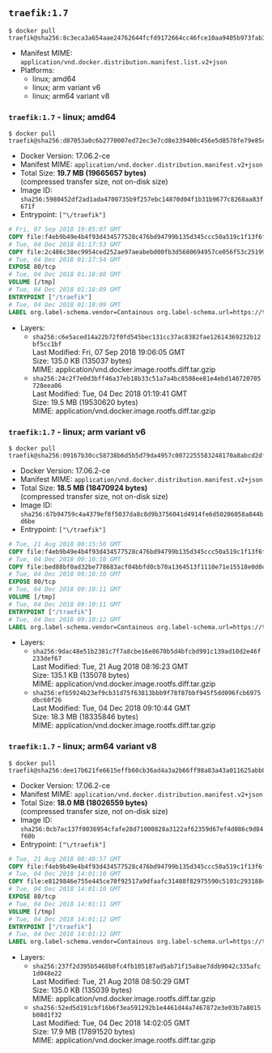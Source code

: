 ## `traefik:1.7`

```console
$ docker pull traefik@sha256:8c3eca3a654aae24762644fcfd9172664cc46fce10aa9405b973fab3b3c89ce4
```

-	Manifest MIME: `application/vnd.docker.distribution.manifest.list.v2+json`
-	Platforms:
	-	linux; amd64
	-	linux; arm variant v6
	-	linux; arm64 variant v8

### `traefik:1.7` - linux; amd64

```console
$ docker pull traefik@sha256:d87053a0c6b2770007ed72ec3e7cd8e339400c456e5d8578fe79e85cd3c0d5a2
```

-	Docker Version: 17.06.2-ce
-	Manifest MIME: `application/vnd.docker.distribution.manifest.v2+json`
-	Total Size: **19.7 MB (19665657 bytes)**  
	(compressed transfer size, not on-disk size)
-	Image ID: `sha256:5980452df2ad1ada4700735b9f257ebc14870d04f1b31b9677c8268aa83f671f`
-	Entrypoint: `["\/traefik"]`

```dockerfile
# Fri, 07 Sep 2018 19:05:07 GMT
COPY file:f4eb9b49e4b4f93d434577528c476bd94799b135d345ccc50a519c1f13f6f97a in /etc/ssl/certs/ 
# Tue, 04 Dec 2018 01:17:53 GMT
COPY file:2c486c38ec9954ced252ae97aeabebd00fb3d5680694957ce056f53c25199179 in / 
# Tue, 04 Dec 2018 01:17:54 GMT
EXPOSE 80/tcp
# Tue, 04 Dec 2018 01:18:08 GMT
VOLUME [/tmp]
# Tue, 04 Dec 2018 01:18:09 GMT
ENTRYPOINT ["/traefik"]
# Tue, 04 Dec 2018 01:18:09 GMT
LABEL org.label-schema.vendor=Containous org.label-schema.url=https://traefik.io org.label-schema.name=Traefik org.label-schema.description=A modern reverse-proxy org.label-schema.version=v1.7.5 org.label-schema.docker.schema-version=1.0
```

-	Layers:
	-	`sha256:c6e5aced14a22b72f0fd545bec131cc37ac8382fae12614369232b12bf5cc1bf`  
		Last Modified: Fri, 07 Sep 2018 19:06:05 GMT  
		Size: 135.0 KB (135037 bytes)  
		MIME: application/vnd.docker.image.rootfs.diff.tar.gzip
	-	`sha256:24c2f7e0d3bff46a37eb18b33c51a7a4bc8508ee81e4ebd140720705728eea06`  
		Last Modified: Tue, 04 Dec 2018 01:19:41 GMT  
		Size: 19.5 MB (19530620 bytes)  
		MIME: application/vnd.docker.image.rootfs.diff.tar.gzip

### `traefik:1.7` - linux; arm variant v6

```console
$ docker pull traefik@sha256:09167b30cc58738b6d5b5d79da4957c0072255583248170a8abcd2dfa5cab24c
```

-	Docker Version: 17.06.2-ce
-	Manifest MIME: `application/vnd.docker.distribution.manifest.v2+json`
-	Total Size: **18.5 MB (18470924 bytes)**  
	(compressed transfer size, not on-disk size)
-	Image ID: `sha256:67b94759c4a4379ef8f5037da8c8d9b3756041d4914fe6d50206058a844bd6be`
-	Entrypoint: `["\/traefik"]`

```dockerfile
# Tue, 21 Aug 2018 08:15:56 GMT
COPY file:f4eb9b49e4b4f93d434577528c476bd94799b135d345ccc50a519c1f13f6f97a in /etc/ssl/certs/ 
# Tue, 04 Dec 2018 09:10:10 GMT
COPY file:bed88bf0ad32be778683acf04bbfd0cb70a1364513f1110e71e15518e0d0c1ed in / 
# Tue, 04 Dec 2018 09:10:10 GMT
EXPOSE 80/tcp
# Tue, 04 Dec 2018 09:10:11 GMT
VOLUME [/tmp]
# Tue, 04 Dec 2018 09:10:11 GMT
ENTRYPOINT ["/traefik"]
# Tue, 04 Dec 2018 09:10:12 GMT
LABEL org.label-schema.vendor=Containous org.label-schema.url=https://traefik.io org.label-schema.name=Traefik org.label-schema.description=A modern reverse-proxy org.label-schema.version=v1.7.5 org.label-schema.docker.schema-version=1.0
```

-	Layers:
	-	`sha256:9dac48e51b2381c7f7a8cbe16e8670b5d4bfcbd991c139ad10d2e46f233def67`  
		Last Modified: Tue, 21 Aug 2018 08:16:23 GMT  
		Size: 135.1 KB (135078 bytes)  
		MIME: application/vnd.docker.image.rootfs.diff.tar.gzip
	-	`sha256:efb5924b23ef9cb31d75f63813bbb9f78f87bbf945f5dd096fcb6975dbc60f26`  
		Last Modified: Tue, 04 Dec 2018 09:10:44 GMT  
		Size: 18.3 MB (18335846 bytes)  
		MIME: application/vnd.docker.image.rootfs.diff.tar.gzip

### `traefik:1.7` - linux; arm64 variant v8

```console
$ docker pull traefik@sha256:dee17b621fe6615effb60cb36ad4a3a2b66ff98a83a43a011625abb8dbf4b3c0
```

-	Docker Version: 17.06.2-ce
-	Manifest MIME: `application/vnd.docker.distribution.manifest.v2+json`
-	Total Size: **18.0 MB (18026559 bytes)**  
	(compressed transfer size, not on-disk size)
-	Image ID: `sha256:0cb7ac137f0036954cfafe28d71000828a3122af62359d67ef4d086c9d84f60b`
-	Entrypoint: `["\/traefik"]`

```dockerfile
# Tue, 21 Aug 2018 08:48:57 GMT
COPY file:f4eb9b49e4b4f93d434577528c476bd94799b135d345ccc50a519c1f13f6f97a in /etc/ssl/certs/ 
# Tue, 04 Dec 2018 14:01:10 GMT
COPY file:e8129846e755e445ce70f92517a9dfaafc31408f82975590c5103c2931884fae in / 
# Tue, 04 Dec 2018 14:01:10 GMT
EXPOSE 80/tcp
# Tue, 04 Dec 2018 14:01:11 GMT
VOLUME [/tmp]
# Tue, 04 Dec 2018 14:01:12 GMT
ENTRYPOINT ["/traefik"]
# Tue, 04 Dec 2018 14:01:12 GMT
LABEL org.label-schema.vendor=Containous org.label-schema.url=https://traefik.io org.label-schema.name=Traefik org.label-schema.description=A modern reverse-proxy org.label-schema.version=v1.7.5 org.label-schema.docker.schema-version=1.0
```

-	Layers:
	-	`sha256:237f2d395b5468b8fc4fb105187ad5ab71f15a8ae7ddb9042c335afc1d048e22`  
		Last Modified: Tue, 21 Aug 2018 08:50:29 GMT  
		Size: 135.0 KB (135039 bytes)  
		MIME: application/vnd.docker.image.rootfs.diff.tar.gzip
	-	`sha256:52ed5d191cbf16b6f3ea591292b1e4461d44a7467872e3e03b7a8015b08d1f32`  
		Last Modified: Tue, 04 Dec 2018 14:02:05 GMT  
		Size: 17.9 MB (17891520 bytes)  
		MIME: application/vnd.docker.image.rootfs.diff.tar.gzip
